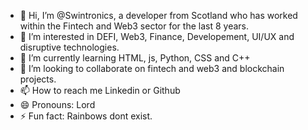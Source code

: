 - 👋 Hi, I’m @Swintronics, a developer from Scotland who has worked within the Fintech and Web3 sector for the last 8 years.
- 👀 I’m interested in DEFI, Web3, Finance, Developement, UI/UX and disruptive technologies. 
- 🌱 I’m currently learning HTML, js, Python, CSS and C++
- 💞️ I’m looking to collaborate on fintech and web3 and blockchain projects.
- 📫 How to reach me Linkedin or Github
- 😄 Pronouns: Lord
- ⚡ Fun fact: Rainbows dont exist.

<!---
Swintronics/Swintronics is a ✨ special ✨ repository because its `README.md` (this file) appears on your GitHub profile.
You can click the Preview link to take a look at your changes.
--->
